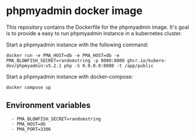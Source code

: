 # phpmyadmin docker image

This repository contains the Dockerfile for the phpmyadmin image. It's goal is to provide a easy to run phpmyadmin instance in a kubernetes cluster.

Start a phpmyadmin instance with the following command:

    docker run -e PMA_HOST=db -e PMA_HOST=db -e PMA_BLOWFISH_SECRET=randomstring -p 8080:8080 ghcr.io/kubero-dev/phpmyadmin:v5.2.1 php -S 0.0.0.0:8080 -t /app/public

Start a phpmyadmin instance with docker-compose:

    docker compose up


## Environment variables

      - PMA_BLOWFISH_SECRET=randomstring
      - PMA_HOST=db
      - PMA_PORT=3306
